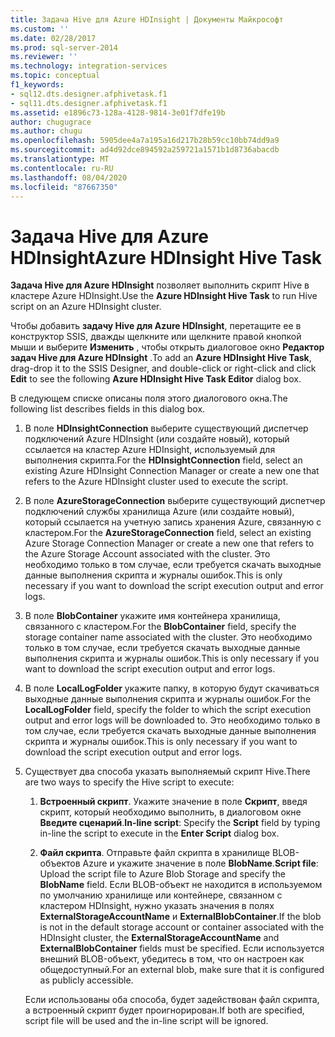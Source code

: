 ```yaml
---
title: Задача Hive для Azure HDInsight | Документы Майкрософт
ms.custom: ''
ms.date: 02/28/2017
ms.prod: sql-server-2014
ms.reviewer: ''
ms.technology: integration-services
ms.topic: conceptual
f1_keywords:
- sql12.dts.designer.afphivetask.f1
- sql11.dts.designer.afphivetask.f1
ms.assetid: e1896c73-128a-4128-9814-3e01f7dfe19b
author: chugugrace
ms.author: chugu
ms.openlocfilehash: 5905dee4a7a195a16d217b28b59cc10bb74dd9a9
ms.sourcegitcommit: ad4d92dce894592a259721a1571b1d8736abacdb
ms.translationtype: MT
ms.contentlocale: ru-RU
ms.lasthandoff: 08/04/2020
ms.locfileid: "87667350"
---
```

# <a name="azure-hdinsight-hive-task"></a><span data-ttu-id="1ae71-102">Задача Hive для Azure HDInsight</span><span class="sxs-lookup"><span data-stu-id="1ae71-102">Azure HDInsight Hive Task</span></span>
<span data-ttu-id="1ae71-103">**Задача Hive для Azure HDInsight** позволяет выполнить скрипт Hive в кластере Azure HDInsight.</span><span class="sxs-lookup"><span data-stu-id="1ae71-103">Use the **Azure HDInsight Hive Task** to run Hive script on an Azure HDInsight cluster.</span></span>
     
<span data-ttu-id="1ae71-104">Чтобы добавить **задачу Hive для Azure HDInsight**, перетащите ее в конструктор SSIS, дважды щелкните или щелкните правой кнопкой мыши и выберите **Изменить** , чтобы открыть диалоговое окно **Редактор задач Hive для Azure HDInsight** .</span><span class="sxs-lookup"><span data-stu-id="1ae71-104">To add an **Azure HDInsight Hive Task**, drag-drop it to the SSIS Designer, and double-click or right-click and click **Edit** to see the following **Azure HDInsight Hive Task Editor** dialog box.</span></span>  
  
 <span data-ttu-id="1ae71-105">В следующем списке описаны поля этого диалогового окна.</span><span class="sxs-lookup"><span data-stu-id="1ae71-105">The following list describes fields in this dialog box.</span></span>  
  
1.  <span data-ttu-id="1ae71-106">В поле **HDInsightConnection** выберите существующий диспетчер подключений Azure HDInsight (или создайте новый), который ссылается на кластер Azure HDInsight, используемый для выполнения скрипта.</span><span class="sxs-lookup"><span data-stu-id="1ae71-106">For the **HDInsightConnection** field, select an existing Azure HDInsight Connection Manager or create a new one that refers to the Azure HDInsight cluster used to execute the script.</span></span>
  
2.  <span data-ttu-id="1ae71-107">В поле **AzureStorageConnection** выберите существующий диспетчер подключений службы хранилища Azure (или создайте новый), который ссылается на учетную запись хранения Azure, связанную с кластером.</span><span class="sxs-lookup"><span data-stu-id="1ae71-107">For the **AzureStorageConnection** field, select an existing Azure Storage Connection Manager or create a new one that refers to the Azure Storage Account associated with the cluster.</span></span> <span data-ttu-id="1ae71-108">Это необходимо только в том случае, если требуется скачать выходные данные выполнения скрипта и журналы ошибок.</span><span class="sxs-lookup"><span data-stu-id="1ae71-108">This is only necessary if you want to download the script execution output and error logs.</span></span>
 
3.  <span data-ttu-id="1ae71-109">В поле **BlobContainer** укажите имя контейнера хранилища, связанного с кластером.</span><span class="sxs-lookup"><span data-stu-id="1ae71-109">For the **BlobContainer** field, specify the storage container name associated with the cluster.</span></span> <span data-ttu-id="1ae71-110">Это необходимо только в том случае, если требуется скачать выходные данные выполнения скрипта и журналы ошибок.</span><span class="sxs-lookup"><span data-stu-id="1ae71-110">This is only necessary if you want to download the script execution output and error logs.</span></span>
  
4.  <span data-ttu-id="1ae71-111">В поле **LocalLogFolder** укажите папку, в которую будут скачиваться выходные данные выполнения скрипта и журналы ошибок.</span><span class="sxs-lookup"><span data-stu-id="1ae71-111">For the **LocalLogFolder** field, specify the folder to which the script execution output and error logs will be downloaded to.</span></span> <span data-ttu-id="1ae71-112">Это необходимо только в том случае, если требуется скачать выходные данные выполнения скрипта и журналы ошибок.</span><span class="sxs-lookup"><span data-stu-id="1ae71-112">This is only necessary if you want to download the script execution output and error logs.</span></span>   
  
5.  <span data-ttu-id="1ae71-113">Существует два способа указать выполняемый скрипт Hive.</span><span class="sxs-lookup"><span data-stu-id="1ae71-113">There are two ways to specify the Hive script to execute:</span></span>
  
    1.  <span data-ttu-id="1ae71-114">**Встроенный скрипт**. Укажите значение в поле **Скрипт**, введя скрипт, который необходимо выполнить, в диалоговом окне **Введите сценарий**.</span><span class="sxs-lookup"><span data-stu-id="1ae71-114">**In-line script**: Specify the **Script** field by typing in-line the script to execute in the **Enter Script** dialog box.</span></span>
  
    2.  <span data-ttu-id="1ae71-115">**Файл скрипта**. Отправьте файл скрипта в хранилище BLOB-объектов Azure и укажите значение в поле **BlobName**.</span><span class="sxs-lookup"><span data-stu-id="1ae71-115">**Script file**: Upload the script file to Azure Blob Storage and specify the **BlobName** field.</span></span> <span data-ttu-id="1ae71-116">Если BLOB-объект не находится в используемом по умолчанию хранилище или контейнере, связанном с кластером HDInsight, нужно указать значения в полях **ExternalStorageAccountName** и **ExternalBlobContainer**.</span><span class="sxs-lookup"><span data-stu-id="1ae71-116">If the blob is not in the default storage account or container associated with the HDInsight cluster, the **ExternalStorageAccountName** and **ExternalBlobContainer** fields must be specified.</span></span> <span data-ttu-id="1ae71-117">Если используется внешний BLOB-объект, убедитесь в том, что он настроен как общедоступный.</span><span class="sxs-lookup"><span data-stu-id="1ae71-117">For an external blob, make sure that it is configured as publicly accessible.</span></span>  
  
     <span data-ttu-id="1ae71-118">Если использованы оба способа, будет задействован файл скрипта, а встроенный скрипт будет проигнорирован.</span><span class="sxs-lookup"><span data-stu-id="1ae71-118">If both are specified, script file will be used and the in-line script will be ignored.</span></span>
